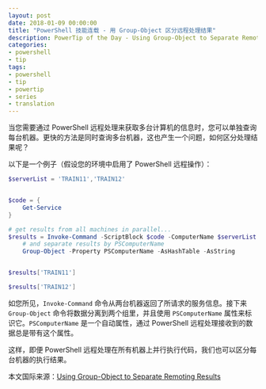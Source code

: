 ```yaml
---
layout: post
date: 2018-01-09 00:00:00
title: "PowerShell 技能连载 - 用 Group-Object 区分远程处理结果"
description: PowerTip of the Day - Using Group-Object to Separate Remoting Results
categories:
- powershell
- tip
tags:
- powershell
- tip
- powertip
- series
- translation
---
```

当您需要通过 PowerShell 远程处理来获取多台计算机的信息时，您可以单独查询每台机器。更快的方法是同时查询多台机器，这也产生一个问题，如何区分处理结果呢？

以下是一个例子（假设您的环境中启用了 PowerShell 远程操作）：

```powershell
$serverList = 'TRAIN11','TRAIN12'


$code = {
    Get-Service
}

# get results from all machines in parallel...
$results = Invoke-Command -ScriptBlock $code -ComputerName $serverList |
    # and separate results by PSComputerName
    Group-Object -Property PSComputerName -AsHashTable -AsString


$results['TRAIN11']

$results['TRAIN12']
```

如您所见，`Invoke-Command` 命令从两台机器返回了所请求的服务信息。接下来 `Group-Object` 命令将数据分离到两个组里，并且使用 `PSComputerName` 属性来标识它。`PSComputerName` 是一个自动属性，通过 PowerShell 远程处理接收到的数据总是带有这个属性。

这样，即便 PowerShell 远程处理在所有机器上并行执行代码，我们也可以区分每台机器的执行结果。

<!--more-->
本文国际来源：[Using Group-Object to Separate Remoting Results](http://community.idera.com/powershell/powertips/b/tips/posts/using-group-object-to-separate-remoting-results)

